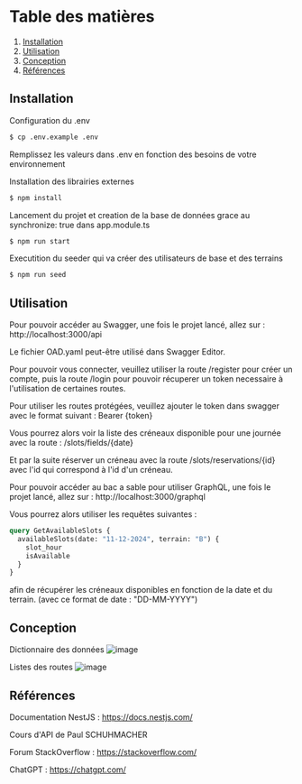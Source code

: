 # Table des matières

1. [Installation](#installation)
2. [Utilisation](#utilisation)
3. [Conception](#conception)
4. [Références](#références)

## Installation

Configuration du .env

```bash
$ cp .env.example .env
```

Remplissez les valeurs dans .env en fonction des besoins de votre environnement

Installation des librairies externes

```bash
$ npm install
```

Lancement du projet et creation de la base de données grace au synchronize: true dans app.module.ts

```bash
$ npm run start
```

Executition du seeder qui va créer des utilisateurs de base et des terrains

```bash
$ npm run seed
```

## Utilisation

Pour pouvoir accéder au Swagger, une fois le projet lancé, allez sur : http://localhost:3000/api

Le fichier OAD.yaml peut-être utilisé dans Swagger Editor.

Pour pouvoir vous connecter, veuillez utiliser la route /register pour créer un compte, puis la route /login pour pouvoir récuperer un token necessaire à l'utilisation de certaines routes.

Pour utiliser les routes protégées, veuillez ajouter le token dans swagger avec le format suivant : Bearer {token}

Vous pourrez alors voir la liste des créneaux disponible pour une journée avec la route : /slots/fields/{date}

Et par la suite réserver un créneau avec la route /slots/reservations/{id} avec l'id qui correspond à l'id d'un créneau.

Pour pouvoir accéder au bac a sable pour utiliser GraphQL, une fois le projet lancé, allez sur : http://localhost:3000/graphql

Vous pourrez alors utiliser les requêtes suivantes :

```graphql
query GetAvailableSlots {
  availableSlots(date: "11-12-2024", terrain: "B") {
    slot_hour
    isAvailable
  }
}
```

afin de récupérer les créneaux disponibles en fonction de la date et du terrain. (avec ce format de date : "DD-MM-YYYY")

## Conception

Dictionnaire des données
![image](https://github.com/user-attachments/assets/adf4670e-4e50-4cb6-bf06-353a9a9e2cfd)

Listes des routes
![image](https://github.com/user-attachments/assets/22e2f9d8-798c-40b2-b658-d339518c10d1)

## Références

Documentation NestJS : https://docs.nestjs.com/

Cours d'API de Paul SCHUHMACHER

Forum StackOverflow : https://stackoverflow.com/

ChatGPT : https://chatgpt.com/
```
